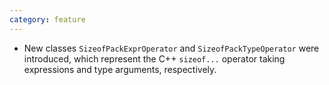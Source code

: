 ```yaml
---
category: feature
---
```

* New classes `SizeofPackExprOperator` and `SizeofPackTypeOperator` were introduced, which represent the C++ `sizeof...` operator taking expressions and type arguments, respectively.
